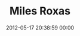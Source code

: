 ---
title: "Miles Roxas"
date: 2012-05-17 20:38:59 00:00
permalink: /milesroxas
twitter: "milesroxas"
likes: [143,2242,1680,2228,608,310,70,171,849,860,352,363,25,786,852,875,353,700,936,954,96,930,917,1060,778,743,1272,1047,1300,1109,1086,1336,1362,1126,2100,588,1311,1397,48,1112,1525,1495,1628,146,1637,932,583,1614,1466,444,1559,1365,1703,1168,1672,1743,1747,1721,1718,1666,1439,1860,1861,1497,1798,90,925,1887,823,1896,1982,2099,1574,2308,2353,2364,467,1768,111,1989,1670,312,2014,1922,406,2034,2032,2024,2039,2045,2054,2044,1788,1535,2157,39,159,2444]
id: 105
gravatar: "http://www.gravatar.com/avatar/806da66cb5a06f3c4145d7a1a6bd8800"
---